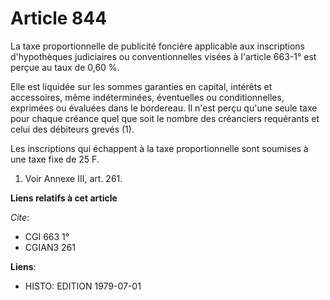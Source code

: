 # Article 844

La taxe proportionnelle de publicité foncière applicable aux inscriptions d'hypothèques judiciaires ou conventionnelles
visées à l'article 663-1° est perçue au taux de 0,60 %.

Elle est liquidée sur les sommes garanties en capital, intérêts et accessoires, même indéterminées, éventuelles ou
conditionnelles, exprimées ou évaluées dans le bordereau. Il n'est perçu qu'une seule taxe pour chaque créance quel que soit
le nombre des créanciers requérants et celui des débiteurs grevés (1).

Les inscriptions qui échappent à la taxe proportionnelle sont soumises à une taxe fixe de 25 F.

1) Voir Annexe III, art. 261.

**Liens relatifs à cet article**

_Cite_:

  - CGI 663 1°
  - CGIAN3 261

**Liens**:

  - HISTO: EDITION 1979-07-01
